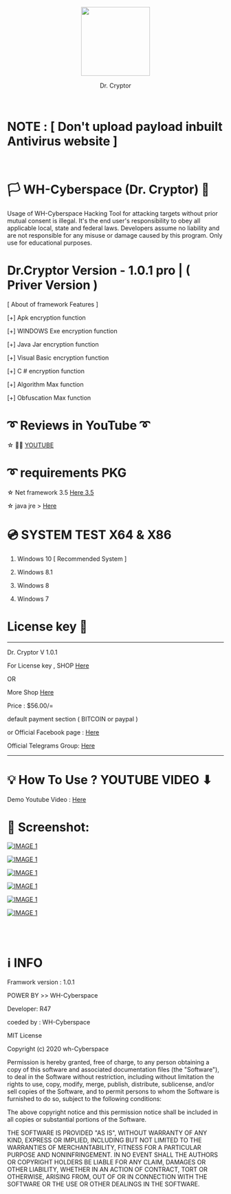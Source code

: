 <p align="center">
<img src="https://raw.githubusercontent.com/wh-Cyberspace/Dr.Cryptor/main/img/data-encryption.png" height="160"><br>
 

</p>
<p align="center">
 Dr. Cryptor
 </p>
<br>

# NOTE :    [   Don't upload payload inbuilt Antivirus website   ]

<br>


# 🏳 WH-Cyberspace (Dr. Cryptor) 🔞
Usage of WH-Cyberspace Hacking Tool for attacking targets without prior mutual  consent is illegal. It's the end user's responsibility to obey all applicable local, state and federal laws. Developers assume no liability and are not responsible for any misuse or damage caused by this program. Only use for educational purposes. 




# Dr.Cryptor Version - 1.0.1  pro | ( Priver Version )


[ About of framework Features ]

[+] Apk encryption function

[+] WINDOWS Exe encryption function

[+] Java Jar encryption function

[+] Visual Basic encryption function

[+] C # encryption function

[+] Algorithm Max function

[+] Obfuscation Max function

# ➰ Reviews in YouTube ➰

☆ 🧑‍💻  [ YOUTUBE ]( https://www.youtube.com/watch?v=1MPBFYisxPI&feature=youtu.be "Dr. Cryptorv1.0.1 ")



# ➰ requirements PKG

☆ Net framework 3.5  [Here  3.5 ]( https://www.microsoft.com/en-us/download/confirmation.aspx?id=21 "Net framework 3.5 ")

☆ java jre > [Here]( https://raw.githubusercontent.com/wh-r47/java/master/jre-whbot.exe " JAVA JRE")


# 💿 SYSTEM TEST X64 & X86
1. Windows 10   [ Recommended System ]  

2. Windows 8.1

3. Windows 8

4. Windows 7





# License key 🔑
--------------------------------------------------------------------------------------------------------------------------
Dr. Cryptor V 1.0.1

For License key , SHOP  [Here]( https://sellix.io/product/5fda4ac2275ff " License key")

OR 

More Shop [Here]( https://sellix.io/whcyberspace " More")


Price : $56.00/=

default payment section ( BITCOIN or paypal )



or
Official  Facebook page :  [Here]( https://facebook.com/wh.hackerexploit " Facebook") 

Official Telegrams Group: [Here]( https://t.me/whcyberspace " telegrams") 

------------------------------------------------------------------------------------------------------------------------------


# 💡 How To Use ? YOUTUBE VIDEO ⬇ 
 
Demo Youtube Video : [Here](https://www.youtube.com/watch?v=1MPBFYisxPI&t=6s " Dr. Cryptor")





# 🌌 Screenshot:

<p align="center">

[![IMAGE 1](https://raw.githubusercontent.com/wh-Cyberspace/Dr.Cryptor/main/img/2.png)](https://www.youtube.com/channel/UCj6ekUzjItnjP6T7I9r1WMA?sub_confirmation=1 "Don't upload payload inbuilt Antivirus website")

[![IMAGE 1](https://raw.githubusercontent.com/wh-Cyberspace/Dr.Cryptor/main/img/3.png)](https://www.youtube.com/channel/UCj6ekUzjItnjP6T7I9r1WMA?sub_confirmation=1 "Don't upload payload inbuilt Antivirus website")

[![IMAGE 1](https://raw.githubusercontent.com/wh-Cyberspace/Dr.Cryptor/main/img/4.png)](https://www.youtube.com/channel/UCj6ekUzjItnjP6T7I9r1WMA?sub_confirmation=1 "Don't upload payload inbuilt Antivirus website")

[![IMAGE 1](https://raw.githubusercontent.com/wh-Cyberspace/Dr.Cryptor/main/img/5.png)](https://www.youtube.com/channel/UCj6ekUzjItnjP6T7I9r1WMA?sub_confirmation=1 "Don't upload payload inbuilt Antivirus website")

[![IMAGE 1](https://raw.githubusercontent.com/wh-Cyberspace/Dr.Cryptor/main/img/6.png)](https://www.youtube.com/channel/UCj6ekUzjItnjP6T7I9r1WMA?sub_confirmation=1 "Don't upload payload inbuilt Antivirus website")

[![IMAGE 1](https://raw.githubusercontent.com/wh-Cyberspace/Dr.Cryptor/main/img/7.png)](https://www.youtube.com/channel/UCj6ekUzjItnjP6T7I9r1WMA?sub_confirmation=1 "Don't upload payload inbuilt Antivirus website")


</p>

<br /><br />

# ℹ INFO
Framwork version : 1.0.1 

POWER BY >> WH-Cyberspace  

Developer: R47

coeded by : WH-Cyberspace

MIT License

Copyright (c) 2020 wh-Cyberspace

Permission is hereby granted, free of charge, to any person obtaining a copy
of this software and associated documentation files (the "Software"), to deal
in the Software without restriction, including without limitation the rights
to use, copy, modify, merge, publish, distribute, sublicense, and/or sell
copies of the Software, and to permit persons to whom the Software is
furnished to do so, subject to the following conditions:

The above copyright notice and this permission notice shall be included in all
copies or substantial portions of the Software.

THE SOFTWARE IS PROVIDED "AS IS", WITHOUT WARRANTY OF ANY KIND, EXPRESS OR
IMPLIED, INCLUDING BUT NOT LIMITED TO THE WARRANTIES OF MERCHANTABILITY,
FITNESS FOR A PARTICULAR PURPOSE AND NONINFRINGEMENT. IN NO EVENT SHALL THE
AUTHORS OR COPYRIGHT HOLDERS BE LIABLE FOR ANY CLAIM, DAMAGES OR OTHER
LIABILITY, WHETHER IN AN ACTION OF CONTRACT, TORT OR OTHERWISE, ARISING FROM,
OUT OF OR IN CONNECTION WITH THE SOFTWARE OR THE USE OR OTHER DEALINGS IN THE
SOFTWARE.

